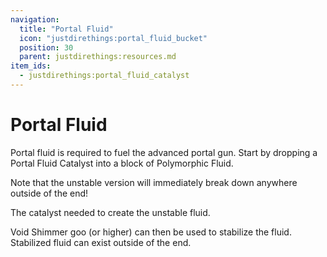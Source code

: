 ```yaml
---
navigation:
  title: "Portal Fluid"
  icon: "justdirethings:portal_fluid_bucket"
  position: 30
  parent: justdirethings:resources.md
item_ids:
  - justdirethings:portal_fluid_catalyst
---
```


# Portal Fluid

Portal fluid is required to fuel the advanced portal gun.  Start by dropping a Portal Fluid Catalyst into a block of Polymorphic Fluid.

Note that the unstable version will immediately break down anywhere outside of the end!

The catalyst needed to create the unstable fluid.

Void Shimmer goo (or higher) can then be used to stabilize the fluid. Stabilized fluid can exist outside of the end.

<Recipe id="justdirethings:portal_fluid_catalyst" />

